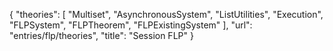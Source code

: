 {
    "theories": [
        "Multiset",
        "AsynchronousSystem",
        "ListUtilities",
        "Execution",
        "FLPSystem",
        "FLPTheorem",
        "FLPExistingSystem"
    ],
    "url": "entries/flp/theories",
    "title": "Session FLP"
}